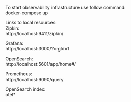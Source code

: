 To start observability infrastructure use follow command:\
docker-compose up

Links to local resources:\
Zipkin:\
http://localhost:9411/zipkin/

Grafana:\
http://localhost:3000/?orgId=1

OpenSearch:\
http://localhost:5601/app/home#/

Prometheus:\
http://localhost:9090/query

OpenSearch index:\
otel*

